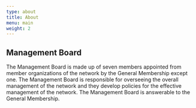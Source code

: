 ```yaml
---
type: about
title: About
menu: main
weight: 2
---
```

<!--StartFragment-->

## Management Board

The Management Board is made up of seven members appointed from member organizations of the network by the General Membership except one. The Management Board is responsible for overseeing the overall management of the network and they develop policies for the effective management of the network. The Management Board is answerable to the General Membership.

<!--EndFragment-->